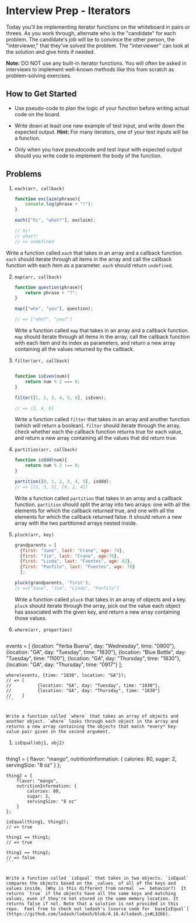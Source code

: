 # Interview Prep - Iterators

Today you'll be implementing iterator functions on the whiteboard in pairs or threes. As you work through, alternate who is the "candidate" for each problem.  The candidate's job will be to convince the other person, the "interviewer," that they've solved the problem.  The "interviewer" can look at the solution and give hints if needed.

**Note:** DO NOT use any built-in iterator functions. You will often be asked in interviews to implement well-known methods like this from scratch as problem-solving exercises.


## How to Get Started

* Use pseudo-code to plan the logic of your function before writing actual code on the board.

* Write down at least one new example of test input, and write down the expected output. **Hint:** For many iterators, one of your test inputs will be a function.

* Only when you have pseudocode and test input with expected output should you write code to implement the body of the function.

## Problems


1. `each(arr, callback)`

	```js
	function exclaim(phrase){
		console.log(phrase + "!");
	}

	each(["hi", "what?"], exclaim);

	// hi!
	// what?!
	// => undefined
	```

  Write a function called `each` that takes in an array and a callback function. `each` should iterate through all items in the array and call the callback function with each item as a parameter. `each` should return `undefined`.

2. `map(arr, callback)`

	```js
	function question(phrase){
		return phrase + "?";
	}

	map(["who", "you"], question);

	// => ["who?", "you?"]
	```

	Write a function called `map` that takes in an array and a callback function. `map` should iterate through all items in the array, call the callback function with each item and its index as parameters, and return a new array containing all the values returned by the callback.

1. `filter(arr, callback)`

	```js

	function isEven(num){
		return num % 2 === 0;
	}

	filter([1, 2, 3, 4, 5, 6], isEven);

	// => [2, 4, 6]
	```

	Write a function called `filter` that takes in an array and another function (which will return a boolean). `filter` should iterate through the array, check whether each the callback function returns true for each value, and return a new array containing all the values that did return true.




1. `partition(arr, callback)`


	```js
	function isOdd(num){
		return num % 2 !== 0;
	}

	partition([0, 1, 2, 3, 4, 5], isOdd);
	// => [[1, 3, 5], [0, 2, 4]]
	```

	Write a function called `partition` that takes in an array and a callback function.  `partition` should split the array into two arrays: one with all the elements for which the callback returned true, and one with all the elements for which the callback returned false. It should return a new array with the two partitioned arrays nested inside.



1. `pluck(arr, key)`

	```js
	grandparents = [
	  {first: "June", last: "Crane", age: 74},
	  {first: "Jim", last: "Crane", age:76},
	  {first: "Linda", last: "Fuentes", age: 62},
	  {first: "Panfilo", last: "Fuentes", age: 76}
	  ];

	pluck(grandparents, 'first');
	// =>["June", "Jim", "Linda", "Panfilo"]
	```

	Write a function called `pluck` that takes in an array of objects and a key. `pluck` should iterate through the array, pick out the value each object has associated with the given key, and return a new array containing those values.

1. `where(arr, properties)`

	```js

  events = [
		{location: "Yerba Buena", day: "Wednesday", time: "0900"},
		{location: "GA", day: "Tuesday", time: "1830"},
		{location: "Blue Bottle", day: "Tuesday", time: "1100"},
		{location: "GA", day: "Thursday", time: "1830"},
		{location: "GA", day: "Thursday", time: "0917"}
		];

	where(events, {time: "1830", location: "GA"});
	// => [
	//			{location: "GA", day: "Tuesday", time: "1830"},
	//			{location: "GA", day: "Thursday", time: "1830"}
	//	  ]
	```


	Write a function called `where` that takes an array of objects and another object. `where` looks through each object in the array and returns a new array containing the objects that match *every* key-value pair given in the second argument.

1. `isEqual(obj1, obj2)`

	```js
  thing1 = {
		flavor: "mango",
		nutritionInformation: {
			calories: 80,
			sugar: 2,
			servingSize: "8 oz"
		}
	};

	thing2 = {
		flavor: "mango",
		nutritionInformation: {
			calories: 80,
			sugar: 2,
			servingSize: "8 oz"
		}
	};

	isEqual(thing1, thing2);
	// => true
	
	thing1 == thing1;
	// => true

	thing1 == thing2;
	// => false
	```


	Write a function called `isEqual` that takes in two objects. `isEqual` compares the objects based on the _values_ of all of the keys and values inside. (Why is this different from normal `==` behavior?)  It returns `true` if the objects have all the same keys and matching values, even if they're not stored in the same memory location. It returns false if not. Note that a solution is not provided in this repo.  Feel free to check out lodash's [source code for `baseIsEqual`](https://github.com/lodash/lodash/blob/4.16.4/lodash.js#L3266).
